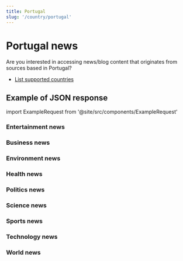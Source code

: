 ```yaml
---
title: Portugal
slug: '/country/portugal'
---
```


# Portugal news

Are you interested in accessing news/blog content that originates from sources based in Portugal?

- [List supported countries](/get-articles/countries)

## Example of JSON response

import ExampleRequest from '@site/src/components/ExampleRequest'

### Entertainment news
<ExampleRequest url="https://api.apitube.io/v1/news/articles-demo?limit=2&category=news/Arts_and_Entertainment&country=pt"></ExampleRequest>

### Business news
<ExampleRequest url="https://api.apitube.io/v1/news/articles-demo?limit=2&category=news/Business&country=pt"></ExampleRequest>

### Environment news
<ExampleRequest url="https://api.apitube.io/v1/news/articles-demo?limit=2&category=news/Environment&country=pt"></ExampleRequest>

### Health news
<ExampleRequest url="https://api.apitube.io/v1/news/articles-demo?limit=2&category=news/Health&country=pt"></ExampleRequest>

### Politics news
<ExampleRequest url="https://api.apitube.io/v1/news/articles-demo?limit=2&category=news/Politics&country=pt"></ExampleRequest>

### Science news
<ExampleRequest url="https://api.apitube.io/v1/news/articles-demo?limit=2&category=news/Science&country=pt"></ExampleRequest>

### Sports news
<ExampleRequest url="https://api.apitube.io/v1/news/articles-demo?limit=2&category=news/Sports&country=pt"></ExampleRequest>

### Technology news
<ExampleRequest url="https://api.apitube.io/v1/news/articles-demo?limit=2&category=news/Technology&country=pt"></ExampleRequest>

### World news
<ExampleRequest url="https://api.apitube.io/v1/news/articles-demo?limit=2&category=news/World&country=pt"></ExampleRequest>

